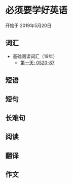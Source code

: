 # 必须要学好英语

开始于 2019年5月20日

## 词汇

- 基础阅读词汇（19年）
    - [第一天: 0520-87](./01、词汇/01、基础阅读词汇/01、第一天:0520-87.md)
    
    
    

## 短语


## 短句


## 长难句


## 阅读


## 翻译


## 作文



